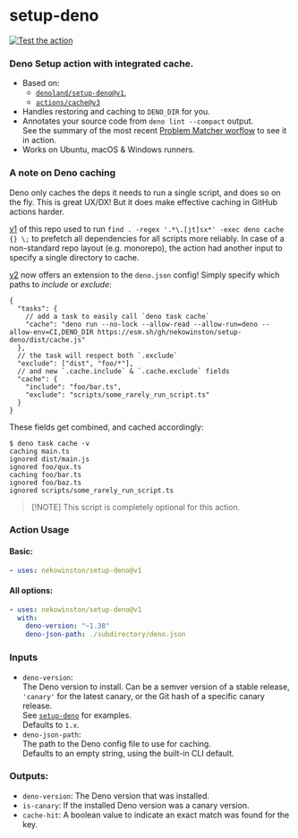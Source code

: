 # setup-deno

[![Test the action](https://github.com/nekowinston/setup-deno/actions/workflows/test.yml/badge.svg)](https://github.com/nekowinston/setup-deno/actions/workflows/test.yml)

### Deno Setup action with integrated cache.

- Based on:
  - [`denoland/setup-deno@v1`](https://github.com/denoland/setup-deno),
  - [`actions/cache@v3`](https://github.com/actions/cache)
- Handles restoring and caching to `DENO_DIR` for you.
- Annotates your source code from `deno lint --compact` output.\
  See the summary of the most recent
  [Problem Matcher worflow](https://github.com/nekowinston/setup-deno/actions/workflows/problem-matcher.yml)
  to see it in action.
- Works on Ubuntu, macOS & Windows runners.

### A note on Deno caching

Deno only caches the deps it needs to run a single script, and does so on the
fly. This is great UX/DX! But it does make effective caching in GitHub actions
harder.

[v1](https://github.com/nekowinston/setup-deno/tree/v1) of this repo used to run
`find . -regex '.*\.[jt]sx*' -exec deno cache {} \;` to prefetch all
dependencies for all scripts more reliably. In case of a non-standard repo
layout (e.g. monorepo), the action had another input to specify a single
directory to cache.

[v2](https://github.com/nekowinston/setup-deno/tree/v2) now offers an extension
to the `deno.json` config! Simply specify which paths to _include_ or _exclude_:

```jsonc
{
  "tasks": {
    // add a task to easily call `deno task cache`
    "cache": "deno run --no-lock --allow-read --allow-run=deno --allow-env=CI,DENO_DIR https://esm.sh/gh/nekowinston/setup-deno/dist/cache.js"
  },
  // the task will respect both `.exclude`
  "exclude": ["dist", "foo/*"],
  // and new `.cache.include` & `.cache.exclude` fields
  "cache": {
    "include": "foo/bar.ts",
    "exclude": "scripts/some_rarely_run_script.ts"
  }
}
```

These fields get combined, and cached accordingly:

```console
$ deno task cache -v
caching main.ts
ignored dist/main.js
ignored foo/qux.ts
caching foo/bar.ts
ignored foo/baz.ts
ignored scripts/some_rarely_run_script.ts
```

> [!NOTE] This script is completely optional for this action.

### Action Usage

#### Basic:

```yaml
- uses: nekowinston/setup-deno@v1
```

#### All options:

```yaml
- uses: nekowinston/setup-deno@v1
  with:
    deno-version: "~1.38"
    deno-json-path: ./subdirectory/deno.json
```

### Inputs

- `deno-version`:\
  The Deno version to install. Can be a semver version of a stable release,
  `'canary'` for the latest canary, or the Git hash of a specific canary
  release.\
  See [`setup-deno`](https://github.com/marketplace/actions/setup-deno) for
  examples.\
  Defaults to `1.x`.
- `deno-json-path`:\
  The path to the Deno config file to use for caching.\
  Defaults to an empty string, using the built-in CLI default.

### Outputs:

- `deno-version`: The Deno version that was installed.
- `is-canary`: If the installed Deno version was a canary version.
- `cache-hit`: A boolean value to indicate an exact match was found for the key.
